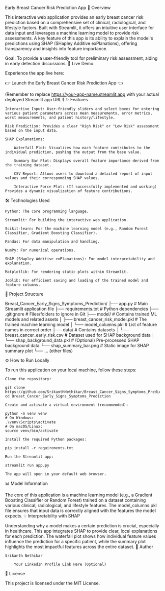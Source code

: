 Early Breast Cancer Risk Prediction App
🌟 Overview

This interactive web application provides an early breast cancer risk prediction based on a comprehensive set of clinical, radiological, and lifestyle factors. Built with Streamlit, it offers an intuitive user interface for data input and leverages a machine learning model to provide risk assessments. A key feature of this app is its ability to explain the model's predictions using SHAP (SHapley Additive exPlanations), offering transparency and insights into feature importance.

Goal: To provide a user-friendly tool for preliminary risk assessment, aiding in early detection discussions.
🚀 Live Demo

Experience the app live here:

👉 Launch the Early Breast Cancer Risk Prediction App 👈

(Remember to replace https://your-app-name.streamlit.app with your actual deployed Streamlit app URL!)
✨ Features

    Interactive Input: User-friendly sliders and select boxes for entering various patient parameters across mean measurements, error metrics, worst measurements, and patient history/lifestyle.

    Risk Prediction: Provides a clear "High Risk" or "Low Risk" assessment based on the input data.

    SHAP Explanations:

        Waterfall Plot: Visualizes how each feature contributes to the individual prediction, pushing the output from the base value.

        Summary Bar Plot: Displays overall feature importance derived from the training dataset.

        CSV Report: Allows users to download a detailed report of input values and their corresponding SHAP values.

        Interactive Force Plot: (If successfully implemented and working) Provides a dynamic visualization of feature contributions.

🛠️ Technologies Used

    Python: The core programming language.

    Streamlit: For building the interactive web application.

    Scikit-learn: For the machine learning model (e.g., Random Forest Classifier, Gradient Boosting Classifier).

    Pandas: For data manipulation and handling.

    NumPy: For numerical operations.

    SHAP (SHapley Additive exPlanations): For model interpretability and explanation.

    Matplotlib: For rendering static plots within Streamlit.

    Joblib: For efficient saving and loading of the trained model and feature columns.

📁 Project Structure

Breast_Cancer_Early_Signs_Symptoms_Prediction/
├── app.py                     # Main Streamlit application file
├── requirements.txt           # Python dependencies
├── .gitignore                 # Files/folders to ignore in Git
├── model/                     # Contains trained ML models and related assets
│   ├── breast_cancer_risk_model.pkl # The trained machine learning model
│   └── model_columns.pkl      # List of feature names in correct order
├── data/                      # Contains datasets
│   └── breast_cancer_early_risk.csv # Dataset used for SHAP background data
│   └── shap_background_data.pkl # (Optional) Pre-processed SHAP background data
└── shap_summary_bar.png       # Static image for SHAP summary plot
└── ... (other files)

⚙️ How to Run Locally

To run this application on your local machine, follow these steps:

    Clone the repository:

    git clone https://github.com/SrikanthNethikar/Breast_Cancer_Signs_Symptoms_Prediction.git
    cd Breast_Cancer_Early_Signs_Symptoms_Prediction

    Create and activate a virtual environment (recommended):

    python -m venv venv
    # On Windows:
    .\venv\Scripts\activate
    # On macOS/Linux:
    source venv/bin/activate

    Install the required Python packages:

    pip install -r requirements.txt

    Run the Streamlit app:

    streamlit run app.py

    The app will open in your default web browser.

📊 Model Information

The core of this application is a machine learning model (e.g., a Gradient Boosting Classifier or Random Forest) trained on a dataset containing various clinical, radiological, and lifestyle features. The model_columns.pkl file ensures that input data is correctly aligned with the features the model expects.
💡 Interpretability with SHAP

Understanding why a model makes a certain prediction is crucial, especially in healthcare. This app integrates SHAP to provide clear, local explanations for each prediction. The waterfall plot shows how individual feature values influence the prediction for a specific patient, while the summary plot highlights the most impactful features across the entire dataset.
👤 Author

    Srikanth Nethikar

        Your LinkedIn Profile Link Here (Optional)

📄 License

This project is licensed under the MIT License.
